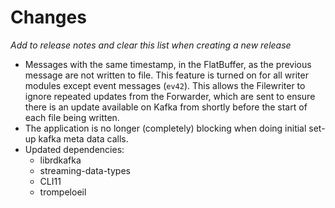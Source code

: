 # Changes

*Add to release notes and clear this list when creating a new release*

- Messages with the same timestamp, in the FlatBuffer, as the previous message are not written to file.
This feature is turned on for all writer modules except event messages (`ev42`). This allows the Filewriter
to ignore repeated updates from the Forwarder, which are sent to ensure there is an update available on Kafka
from shortly before the start of each file being written.
- The application is no longer (completely) blocking when doing initial set-up kafka meta data calls.
- Updated dependencies:
  - librdkafka
  -  streaming-data-types
  -  CLI11
  -  trompeloeil
